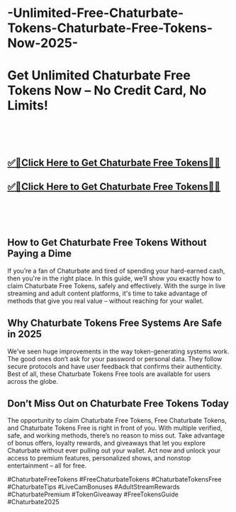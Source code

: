 # -Unlimited-Free-Chaturbate-Tokens-Chaturbate-Free-Tokens-Now-2025-

<h1>Get Unlimited Chaturbate Free Tokens Now – No Credit Card, No Limits! </h1>



<br><br><br>
<b><h2><a href="https://searchoptima.org/free-chaturbate-tokens/">✅🎯Click Here to Get Chaturbate Free Tokens🎯✅</a>

</h2></b>

<b><h2><a href="https://searchoptima.org/free-chaturbate-tokens/">✅🎯Click Here to Get Chaturbate Free Tokens🎯✅</a>

</h2></b> <br><br><br>



<h2>How to Get Chaturbate Free Tokens Without Paying a Dime</h2>
If you’re a fan of Chaturbate and tired of spending your hard-earned cash, then you're in the right place. In this guide, we’ll show you exactly how to claim Chaturbate Free Tokens, safely and effectively. With the surge in live streaming and adult content platforms, it's time to take advantage of methods that give you real value – without reaching for your wallet.

<h2>Why Chaturbate Tokens Free Systems Are Safe in 2025</h2>
We’ve seen huge improvements in the way token-generating systems work. The good ones don’t ask for your password or personal data. They follow secure protocols and have user feedback that confirms their authenticity. Best of all, these Chaturbate Tokens Free tools are available for users across the globe.

<h2>Don’t Miss Out on Chaturbate Free Tokens Today</h2>
The opportunity to claim Chaturbate Free Tokens, Free Chaturbate Tokens, and Chaturbate Tokens Free is right in front of you. With multiple verified, safe, and working methods, there’s no reason to miss out. Take advantage of bonus offers, loyalty rewards, and giveaways that let you explore Chaturbate without ever pulling out your wallet. Act now and unlock your access to premium features, personalized shows, and nonstop entertainment – all for free.



#ChaturbateFreeTokens #FreeChaturbateTokens #ChaturbateTokensFree #ChaturbateTips #LiveCamBonuses #AdultStreamRewards #ChaturbatePremium #TokenGiveaway #FreeTokensGuide #Chaturbate2025
